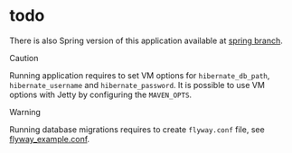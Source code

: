 # todo

There is also Spring version of this application available
at [spring branch](https://github.com/wkktoria/todo/tree/spring).

> [!CAUTION]
> Running application requires to set VM options for `hibernate_db_path`, `hibernate_username` and `hibernate_password`.
> It is possible to use VM options with Jetty by configuring the `MAVEN_OPTS`.

> [!WARNING]
> Running database migrations requires to create `flyway.conf` file, see [flyway_example.conf](flyway_example.conf).
